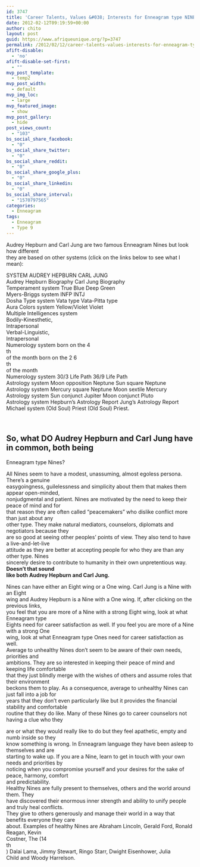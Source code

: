 ```yaml
---
id: 3747
title: 'Career Talents, Values &#038; Interests for Enneagram type NINES'
date: 2012-02-12T09:19:59+00:00
author: chito
layout: post
guid: https://www.afriqueunique.org/?p=3747
permalink: /2012/02/12/career-talents-values-interests-for-enneagram-type-nines/
afift-disable:
  - 'no'
afift-disable-set-first:
  - ""
mvp_post_template:
  - temp2
mvp_post_width:
  - default
mvp_img_loc:
  - large
mvp_featured_image:
  - show
mvp_post_gallery:
  - hide
post_views_count:
  - "103"
bs_social_share_facebook:
  - "0"
bs_social_share_twitter:
  - "0"
bs_social_share_reddit:
  - "0"
bs_social_share_google_plus:
  - "0"
bs_social_share_linkedin:
  - "0"
bs_social_share_interval:
  - "1570797565"
categories:
  - Enneagram
tags:
  - Enneagram
  - Type 9
---
```

Audrey Hepburn and Carl Jung are two famous Enneagram Nines but look how different  
they are based on other systems (click on the links below to see what I mean):

SYSTEM AUDREY HEPBURN CARL JUNG  
Audrey Hepburn Biography Carl Jung Biography  
Temperament system True Blue Deep Green  
Myers-Briggs system INFP INTJ  
Dosha Type system Vata type Vata-Pitta type  
Aura Colors system Yellow/Violet Violet  
Multiple Intelligences system  
Bodily-Kinesthetic,  
Intrapersonal  
Verbal-Linguistic,  
Intrapersonal  
Numerology system born on the 4  
th  
of the month born on the 2 6  
th  
of the month  
Numerology system 30/3 Life Path 36/9 Life Path  
Astrology system Moon opposition Neptune Sun square Neptune  
Astrology system Mercury square Neptune Moon sextile Mercury  
Astrology system Sun conjunct Jupiter Moon conjunct Pluto  
Astrology system Hepburn’s Astrology Report Jung’s Astrology Report  
Michael system (Old Soul) Priest (Old Soul) Priest.

&nbsp;

## So, what DO Audrey Hepburn and Carl Jung have in common, both being  
Enneagram type Nines?

All Nines seem to have a modest, unassuming, almost egoless persona. There’s a genuine  
easygoingness, guilelessness and simplicity about them that makes them appear open-minded,  
nonjudgmental and patient. Nines are motivated by the need to keep their peace of mind and for  
that reason they are often called “peacemakers” who dislike conflict more than just about any  
other type. They make natural mediators, counselors, diplomats and negotiators because they  
are so good at seeing other peoples’ points of view. They also tend to have a live-and-let-live  
attitude as they are better at accepting people for who they are than any other type. Nines  
sincerely desire to contribute to humanity in their own unpretentious way. **Doesn’t that sound**  
**like both Audrey Hepburn and Carl Jung.**

Nines can have either an Eight wing or a One wing. Carl Jung is a Nine with an Eight  
wing and Audrey Hepburn is a Nine with a One wing. If, after clicking on the previous links,  
you feel that you are more of a Nine with a strong Eight wing, look at what Enneagram type  
Eights need for career satisfaction as well. If you feel you are more of a Nine with a strong One  
wing, look at what Enneagram type Ones need for career satisfaction as well.  
Average to unhealthy Nines don’t seem to be aware of their own needs, priorities and  
ambitions. They are so interested in keeping their peace of mind and keeping life comfortable  
that they just blindly merge with the wishes of others and assume roles that their environment  
beckons them to play. As a consequence, average to unhealthy Nines can just fall into a job for  
years that they don’t even particularly like but it provides the financial stability and comfortable  
routine that they do like. Many of these Nines go to career counselors not having a clue who they

are or what they would really like to do but they feel apathetic, empty and numb inside so they  
know something is wrong. In Enneagram language they have been asleep to themselves and are  
starting to wake up. If you are a Nine, learn to get in touch with your own needs and priorities by  
noticing when you compromise yourself and your desires for the sake of peace, harmony, comfort  
and predictability.  
Healthy Nines are fully present to themselves, others and the world around them. They  
have discovered their enormous inner strength and ability to unify people and truly heal conflicts.  
They give to others generously and manage their world in a way that benefits everyone they care  
about. Examples of healthy Nines are Abraham Lincoln, Gerald Ford, Ronald Reagan, Kevin  
Costner, The (14  
th  
) Dalai Lama, Jimmy Stewart, Ringo Starr, Dwight Eisenhower, Julia  
Child and Woody Harrelson.

&nbsp;